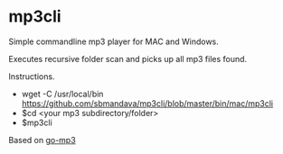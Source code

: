 # mp3cli

Simple commandline mp3 player for MAC and Windows.

Executes recursive folder scan and picks up all mp3 files found.

Instructions.
* wget -C /usr/local/bin https://github.com/sbmandava/mp3cli/blob/master/bin/mac/mp3cli
* $cd <your mp3 subdirectory/folder>
* $mp3cli

Based on [go-mp3](https://github.com/hajimehoshi/go-mp3)
